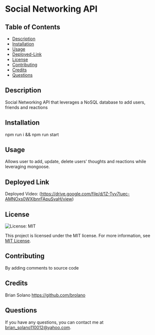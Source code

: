 # Social Networking API

## Table of Contents
- [Description](#description)
- [Installation](#installation)
- [Usage](#usage)
- [Deployed-Link](#deployed-link)
- [License](#license)
- [Contributing](#contributing)
- [Credits](#credits)
- [Questions](#questions)

## Description
Social Networking API that leverages a NoSQL database to add users, friends and reactions

## Installation
npm run i && npm run start

## Usage
Allows user to add, update, delete users' thoughts and reactions while leveraging mongoose.
## Deployed Link

Deployed Video: (https://drive.google.com/file/d/1Z-Tyv7luec-AMNOxs0WXlbnrFApuSvaH/view)

## License
![License: MIT](https://img.shields.io/badge/License-MIT-yellow.svg)

This project is licensed under the MIT license. For more information, see [MIT License](https://opensource.org/licenses/MIT).


## Contributing
By adding comments to source code

## Credits
Brian Solano https://github.com/brolano

## Questions
If you have any questions, you can contact me at [brian_solano110012@yahoo.com](mailto:brian_solano110012@yahoo.com).
